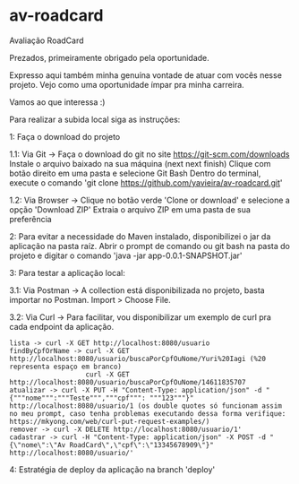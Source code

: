 # av-roadcard
Avaliação RoadCard

Prezados, primeiramente obrigado pela oportunidade.

Expresso aqui também minha genuína vontade de atuar com vocês nesse projeto. Vejo como uma oportunidade ímpar pra minha carreira.

Vamos ao que interessa :)

Para realizar a subida local siga as instruções:

1: Faça o download do projeto 

 1.1: Via Git -> Faça o download do git no site https://git-scm.com/downloads
                 Instale o arquivo baixado na sua máquina (next next finish)
                 Clique com botão direito em uma pasta e selecione Git Bash
                 Dentro do terminal, execute o comando 'git clone https://github.com/yavieira/av-roadcard.git'
 
 1.2: Via Browser -> Clique no botão verde 'Clone or download' e selecione a opção 'Download ZIP'
                     Extraia o arquivo ZIP em uma pasta de sua preferência                 
                     
 2: Para evitar a necessidade do Maven instalado, disponibilizei o jar da aplicação na pasta raíz. Abrir o prompt de comando ou git bash na pasta do projeto e digitar o comando 'java -jar app-0.0.1-SNAPSHOT.jar'
 
 3: Para testar a aplicação local:
  
  3.1: Via Postman -> A collection está disponibilizada no projeto, basta importar no Postman. Import > Choose File.
  
  3.2: Via Curl -> Para facilitar, vou disponibilizar um exemplo de curl pra cada endpoint da aplicação.
  
    lista -> curl -X GET http://localhost:8080/usuario
    findByCpfOrName -> curl -X GET http://localhost:8080/usuario/buscaPorCpfOuNome/Yuri%20Iagi (%20 representa espaço em branco)
                       curl -X GET http://localhost:8080/usuario/buscaPorCpfOuNome/14611835707
    atualizar -> curl -X PUT -H "Content-Type: application/json" -d "{"""nome""":"""Teste""","""cpf""": """123"""}" http://localhost:8080/usuario/1 (os double quotes só funcionam assim no meu prompt, caso tenha problemas executando dessa forma verifique: https://mkyong.com/web/curl-put-request-examples/)
    remover -> curl -X DELETE http://localhost:8080/usuario/1'
    cadastrar -> curl -H "Content-Type: application/json" -X POST -d "{\"nome\":\"Av RoadCard\",\"cpf\":\"13345678909\"}" http://localhost:8080/usuario/'

4: Estratégia de deploy da aplicação na branch 'deploy'
